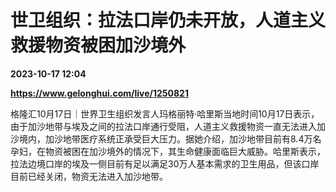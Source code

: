 # 世卫组织：拉法口岸仍未开放，人道主义救援物资被困加沙境外

**2023-10-17 12:04**

**https://www.gelonghui.com/live/1250821**

格隆汇10月17日｜世界卫生组织发言人玛格丽特·哈里斯当地时间10月17日表示，由于加沙地带与埃及之间的拉法口岸通行受阻，人道主义救援物资一直无法进入加沙境内，加沙地带医疗系统正承受巨大压力。据她介绍，加沙地带目前有8.4万名孕妇，在物资被困在加沙境外的情况下，其生命健康面临巨大威胁。哈里斯表示，拉法边境口岸的埃及一侧目前有足以满足30万人基本需求的卫生用品，但该口岸目前已经关闭，物资无法进入加沙地带。